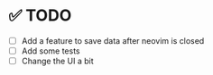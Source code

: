 # ✅ TODO

- [ ] Add a feature to save data after neovim is closed
- [ ] Add some tests
- [ ] Change the UI a bit
